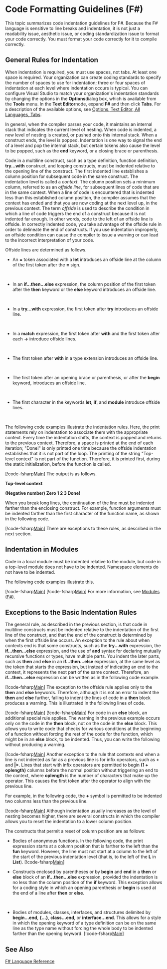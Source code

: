 # Code Formatting Guidelines (F#)

This topic summarizes code indentation guidelines for F#. Because the F# language is sensitive to line breaks and indentation, it is not just a readability issue, aesthetic issue, or coding standardization issue to format your code correctly. You must format your code correctly for it to compile correctly.


## General Rules for Indentation
When indentation is required, you must use spaces, not tabs. At least one space is required. Your organization can create coding standards to specify the number of spaces to use for indentation; three or four spaces of indentation at each level where indentation occurs is typical. You can configure Visual Studio to match your organization's indentation standards by changing the options in the **Options**dialog box, which is available from the **Tools** menu. In the **Text Editor**node, expand **F#** and then click **Tabs**. For a description of the available options, see [Options, Text Editor, All Languages, Tabs](https://msdn.microsoft.com/en-us/library/7sffa753.aspx).

In general, when the compiler parses your code, it maintains an internal stack that indicates the current level of nesting. When code is indented, a new level of nesting is created, or pushed onto this internal stack. When a construct ends, the level is popped. Indentation is one way to signal the end of a level and pop the internal stack, but certain tokens also cause the level to be popped, such as the **end** keyword, or a closing brace or parenthesis.

Code in a multiline construct, such as a type definition, function definition, **try...with** construct, and looping constructs, must be indented relative to the opening line of the construct. The first indented line establishes a column position for subsequent code in the same construct. The indentation level is called a *context*. The column position sets a minimum column, referred to as an *offside line*, for subsequent lines of code that are in the same context. When a line of code is encountered that is indented less than this established column position, the compiler assumes that the context has ended and that you are now coding at the next level up, in the previous context. The term *offside* is used to describe the condition in which a line of code triggers the end of a construct because it is not indented far enough. In other words, code to the left of an offside line is offside. In correctly indented code, you take advantage of the offside rule in order to delineate the end of constructs. If you use indentation improperly, an offside condition can cause the compiler to issue a warning or can lead to the incorrect interpretation of your code.

Offside lines are determined as follows.


- An **=** token associated with a **let** introduces an offside line at the column of the first token after the **=** sign.
<br />

- In an **if...then...else** expression, the column position of the first token after the **then** keyword or the **else** keyword introduces an offside line.
<br />

- In a **try...with** expression, the first token after **try** introduces an offside line.
<br />

- In a **match** expression, the first token after **with** and the first token after each **-&gt;** introduce offside lines.
<br />

- The first token after **with** in a type extension introduces an offside line.
<br />

- The first token after an opening brace or parenthesis, or after the **begin** keyword, introduces an offside line.
<br />

- The first character in the keywords **let**, **if**, and **module** introduce offside lines.
<br />

The following code examples illustrate the indentation rules. Here, the print statements rely on indentation to associate them with the appropriate context. Every time the indentation shifts, the context is popped and returns to the previous context. Therefore, a space is printed at the end of each iteration; "Done!" is only printed one time because the offside indentation establishes that it is not part of the loop. The printing of the string "Top-level context" is not part of the function. Therefore, it is printed first, during the static initialization, before the function is called.

[!code-fsharp[Main](snippets/fscodeformatting/snippet1.fs)]
    The output is as follows.

**Top-level context**

**(Negative number) Zero 1 2 3 Done!**

When you break long lines, the continuation of the line must be indented farther than the enclosing construct. For example, function arguments must be indented farther than the first character of the function name, as shown in the following code.

[!code-fsharp[Main](snippets/fscodeformatting/snippet2.fs)]
    There are exceptions to these rules, as described in the next section.


## Indentation in Modules
Code in a local module must be indented relative to the module, but code in a top-level module does not have to be indented. Namespace elements do not have to be indented.

The following code examples illustrate this.

[!code-fsharp[Main](snippets/fscodeformatting/snippet3.fs)]
[!code-fsharp[Main](snippets/fscodeformatting/snippet4.fs)]
    For more information, see [Modules &#40;F&#35;&#41;](Modules-%28FSharp%29.md).


## Exceptions to the Basic Indentation Rules
The general rule, as described in the previous section, is that code in multiline constructs must be indented relative to the indentation of the first line of the construct, and that the end of the construct is determined by when the first offside line occurs. An exception to the rule about when contexts end is that some constructs, such as the **try...with** expression, the **if...then...else** expression, and the use of **and** syntax for declaring mutually recursive functions or types, have multiple parts. You indent the later parts, such as **then** and **else** in an **if...then...else** expression, at the same level as the token that starts the expression, but instead of indicating an end to the context, it represents the next part of the same context. Therefore, an **if...then...else** expression can be written as in the following code example.

[!code-fsharp[Main](snippets/fscodeformatting/snippet5.fs)]
    The exception to the offside rule applies only to the **then** and **else** keywords. Therefore, although it is not an error to indent the **then** and **else** further, failing to indent the lines of code in a **then** block produces a warning. This is illustrated in the following lines of code.

[!code-fsharp[Main](snippets/fscodeformatting/snippet6.fs)]
[!code-fsharp[Main](snippets/fscodeformatting/snippet7.fs)]
    For code in an **else** block, an additional special rule applies. The warning in the previous example occurs only on the code in the **then** block, not on the code in the **else** block. This allows you to write code that checks for various conditions at the beginning of a function without forcing the rest of the code for the function, which might be in an **else** block, to be indented. Thus, you can write the following without producing a warning.

[!code-fsharp[Main](snippets/fscodeformatting/snippet8.fs)]
    Another exception to the rule that contexts end when a line is not indented as far as a previous line is for infix operators, such as **+** and **|&gt;**. Lines that start with infix operators are permitted to begin **(1 + oplength)** columns before the normal position without triggering an end to the context, where **oplength** is the number of characters that make up the operator. This causes the first token after the operator to align with the previous line.

For example, in the following code, the **+** symbol is permitted to be indented two columns less than the previous line.

[!code-fsharp[Main](snippets/fscodeformatting/snippet9.fs)]
    Although indentation usually increases as the level of nesting becomes higher, there are several constructs in which the compiler allows you to reset the indentation to a lower column position.

The constructs that permit a reset of column position are as follows:


- Bodies of anonymous functions. In the following code, the print expression starts at a column position that is farther to the left than the **fun** keyword. However, the line must not start at a column to the left of the start of the previous indentation level (that is, to the left of the **L** in **List**).
[!code-fsharp[Main](snippets/fscodeformatting/snippet10.fs)]

- Constructs enclosed by parentheses or by **begin** and **end** in a **then** or **else** block of an **if...then...else** expression, provided the indentation is no less than the column position of the **if** keyword. This exception allows for a coding style in which an opening parenthesis or **begin** is used at the end of a line after **then** or **else**.
<br />

- Bodies of modules, classes, interfaces, and structures delimited by **begin...end**, **{...}**, **class...end**, or **interface...end**. This allows for a style in which the opening keyword of a type definition can be on the same line as the type name without forcing the whole body to be indented farther than the opening keyword.
[!code-fsharp[Main](snippets/fscodeformatting/snippet13.fs)]


## See Also
[F&#35; Language Reference](FSharp-Language-Reference.md)

